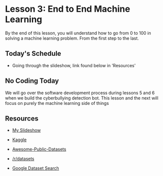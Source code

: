 # Lesson 3: End to End Machine Learning
By the end of this lesson, you will understand how to go from 0 to 100 in solving a machine learning problem. From the first step to the last.

## Today's Schedule

- Going through the slideshow, link found below in 'Resources'

## No Coding Today

We will go over the software development process during lessons 5 and 6 when we build the cyberbullying detection bot. This lesson and the next will focus on purely the machine learning side of things

## Resources

- [My Slideshow](https://docs.google.com/presentation/d/1zyiUfL70mWu7iQzaAqUGCTFadsqfEsgeRFfIq9C_dMQ/edit?usp=sharing)

- [Kaggle](https://www.kaggle.com/datasets)

- [Awesome-Public-Datasets](https://github.com/awesomedata/awesome-public-datasets)

- [/r/datasets](https://www.reddit.com/r/datasets/)

- [Google Dataset Search](https://toolbox.google.com/datasetsearch)

















